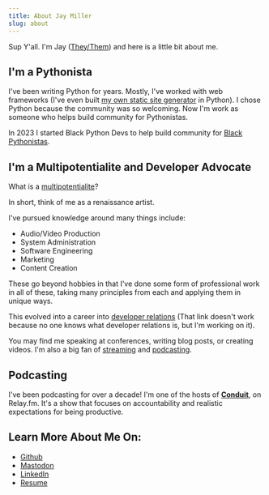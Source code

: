 ```yaml
---
title: About Jay Miller
slug: about
---
```



Sup Y'all. I'm Jay ([They/Them](https://pronouns.org/they-them)) and here is a little bit about me.


## I'm a Pythonista

I've been writing Python for years. Mostly, I've worked with web frameworks (I've even built [my own static site generator](https://github.com/render-engine/render-engine) in Python). I chose Python because the community was so welcoming. Now I'm work as someone who helps build community for Pythonistas.

In 2023 I started Black Python Devs to help build community for [Black Pythonistas](https://blackpythondevs.github.io).

## I'm a Multipotentialite and Developer Advocate

What is a [multipotentialite](https://puttylike.com/terminology)?

In short, think of me as a renaissance artist.

I've pursued knowledge around many things include:

- Audio/Video Production
- System Administration
- Software Engineering
- Marketing
- Content Creation

These go beyond hobbies in that I've done some form of professional work in all of these, taking many principles from each and applying them in unique ways.

This evolved into a career into [developer relations]() (That link doesn't work because no one knows what developer relations is, but I'm working on it).

You may find me speaking at conferences, writing blog posts, or creating videos. I'm also a big fan of [streaming](https://youtube.com/kjaymiller) and [podcasting](https://relay.fm/conduit).

## Podcasting

I've been podcasting for over a decade! I'm one of the hosts of [**Conduit**](https://relay.fm/conduit), on Relay.fm. It's a show that focuses on accountability and realistic expectations for being productive.

## Learn More About Me On:
- [Github](https://github.com/kjaymiller)
- [Mastodon](https://mastodon.social/@kjaymiller)
- [LinkedIn](https://www.linkedin.com/in/kjaymiller/)
- [Resume](https://kjaymiller.s3-us-west-2.amazonaws.com/images/Jay_Miller_-_Developer_Advocate.pdf)
